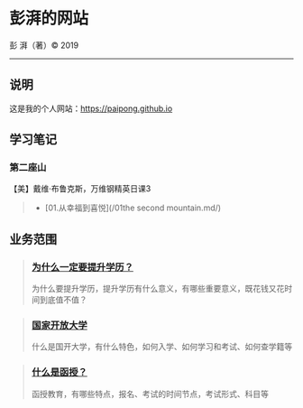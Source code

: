 # 彭湃的网站

彭 湃（著）&copy; 2019

---

## 说明

这是我的个人网站：https://paipong.github.io

## 学习笔记

### 第二座山

【美】戴维·布鲁克斯，万维钢精英日课3

> - [01.从幸福到喜悦](/01the second mountain.md/)

## 业务范围

> ### [为什么一定要提升学历？](/tsxl/)
>
> 为什么要提升学历，提升学历有什么意义，有哪些重要意义，既花钱又花时间到底值不值？

> ### [国家开放大学](/open_university/)
> 什么是国开大学，有什么特色，如何入学、如何学习和考试、如何查学籍等


> ### [什么是函授？](/hanshou/)
> 函授教育，有哪些特点，报名、考试的时间节点，考试形式、科目等
